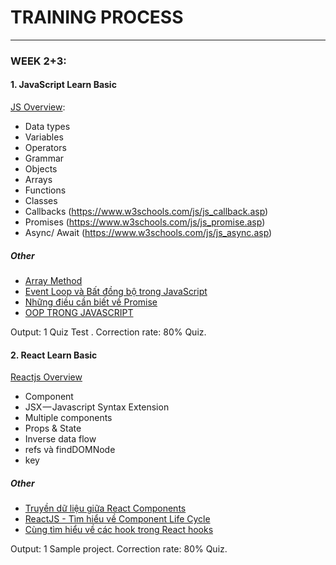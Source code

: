 # TRAINING PROCESS

---

### WEEK 2+3:

#### 1. JavaScript Learn Basic

[JS Overview](https://developer.mozilla.org/en-US/docs/Web/JavaScript/Language_Overview):

- Data types
- Variables
- Operators
- Grammar
- Objects
- Arrays
- Functions
- Classes
- Callbacks (https://www.w3schools.com/js/js_callback.asp)
- Promises (https://www.w3schools.com/js/js_promise.asp)
- Async/ Await (https://www.w3schools.com/js/js_async.asp)

##### Other

- [Array Method](https://developer.mozilla.org/en-US/docs/Web/JavaScript/Reference/Global_Objects/Array)
- [Event Loop và Bất đồng bộ trong JavaScript](https://nodejs.vn/topic/2399/event-loop-va-bat-dong-bo-trong-javascript/1)
- [Những điều cần biết về Promise](https://viblo.asia/p/nhung-dieu-can-biet-ve-promise-javascript-bJzKmJwEZ9N)
- [OOP TRONG JAVASCRIPT](https://toidicodedao.com/2016/02/23/series-javascript-sida-oop-trong-javascript/)

Output: 1 Quiz Test . 
Correction rate: 80% Quiz.

#### 2. React Learn Basic

[Reactjs Overview](https://topdev.vn/blog/hoc-reactjs-trong-15-phut/)

- Component
- JSX — Javascript Syntax Extension
- Multiple components
- Props & State
- Inverse data flow
- refs và findDOMNode
- key

##### Other

- [Truyền dữ liệu giữa React Components](https://techmaster.vn/posts/35611/truyen-du-lieu-giua-react-components)
- [ReactJS - Tìm hiểu về Component Life Cycle](https://viblo.asia/p/reactjs-tim-hieu-ve-component-life-cycle-naQZRw4Plvx)
- [Cùng tìm hiểu về các hook trong React hooks](https://viblo.asia/p/cung-tim-hieu-ve-cac-hook-trong-react-hooks-Ljy5VYgjlra)

Output: 1 Sample project.
Correction rate: 80% Quiz.

